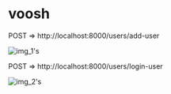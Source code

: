 # voosh
POST => http://localhost:8000/users/add-user

![img_1's](https://user-images.githubusercontent.com/91711234/201047942-b05de8af-e65d-4e14-8afa-9a4e10c46e54.png)

POST => http://localhost:8000/users/login-user

![img_2's](https://user-images.githubusercontent.com/91711234/201050030-b789bf50-28f5-4087-bf15-9ced057f8d6f.png)
